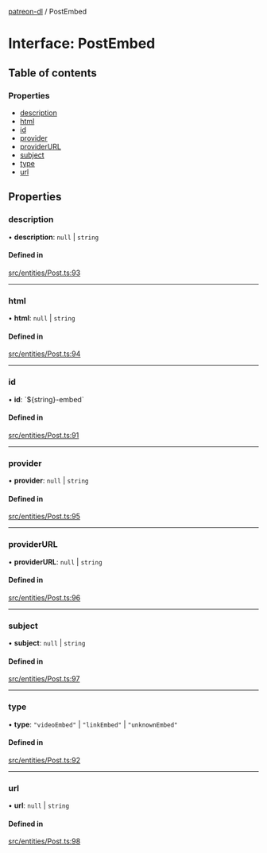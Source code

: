 [patreon-dl](../README.md) / PostEmbed

# Interface: PostEmbed

## Table of contents

### Properties

- [description](PostEmbed.md#description)
- [html](PostEmbed.md#html)
- [id](PostEmbed.md#id)
- [provider](PostEmbed.md#provider)
- [providerURL](PostEmbed.md#providerurl)
- [subject](PostEmbed.md#subject)
- [type](PostEmbed.md#type)
- [url](PostEmbed.md#url)

## Properties

### description

• **description**: ``null`` \| `string`

#### Defined in

[src/entities/Post.ts:93](https://github.com/patrickkfkan/patreon-dl/blob/980a638/src/entities/Post.ts#L93)

___

### html

• **html**: ``null`` \| `string`

#### Defined in

[src/entities/Post.ts:94](https://github.com/patrickkfkan/patreon-dl/blob/980a638/src/entities/Post.ts#L94)

___

### id

• **id**: \`$\{string}-embed\`

#### Defined in

[src/entities/Post.ts:91](https://github.com/patrickkfkan/patreon-dl/blob/980a638/src/entities/Post.ts#L91)

___

### provider

• **provider**: ``null`` \| `string`

#### Defined in

[src/entities/Post.ts:95](https://github.com/patrickkfkan/patreon-dl/blob/980a638/src/entities/Post.ts#L95)

___

### providerURL

• **providerURL**: ``null`` \| `string`

#### Defined in

[src/entities/Post.ts:96](https://github.com/patrickkfkan/patreon-dl/blob/980a638/src/entities/Post.ts#L96)

___

### subject

• **subject**: ``null`` \| `string`

#### Defined in

[src/entities/Post.ts:97](https://github.com/patrickkfkan/patreon-dl/blob/980a638/src/entities/Post.ts#L97)

___

### type

• **type**: ``"videoEmbed"`` \| ``"linkEmbed"`` \| ``"unknownEmbed"``

#### Defined in

[src/entities/Post.ts:92](https://github.com/patrickkfkan/patreon-dl/blob/980a638/src/entities/Post.ts#L92)

___

### url

• **url**: ``null`` \| `string`

#### Defined in

[src/entities/Post.ts:98](https://github.com/patrickkfkan/patreon-dl/blob/980a638/src/entities/Post.ts#L98)
